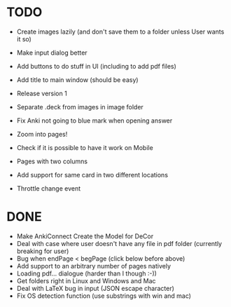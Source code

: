 # TODO
* Create images lazily (and don't save them to a folder unless User wants it so)
* Make input dialog better
* Add buttons to do stuff in UI (including to add pdf files)
* Add title to main window (should be easy)
* Release version 1

* Separate .deck from images in image folder
* Fix Anki not going to blue mark when opening answer
* Zoom into pages!
* Check if it is possible to have it work on Mobile
* Pages with two columns
* Add support for same card in two different locations
* Throttle change event

# DONE
* Make AnkiConnect Create the Model for DeCor
* Deal with case where user doesn't have any file in pdf folder (currently breaking for user)
* Bug when endPage < begPage (click below before above)
* Add support to an arbitrary number of pages natively
* Loading pdf... dialogue (harder than I though :-))
* Get folders right in Linux and Windows and Mac
* Deal with LaTeX bug in input (JSON escape character)
* Fix OS detection function (use substrings with win and mac)
